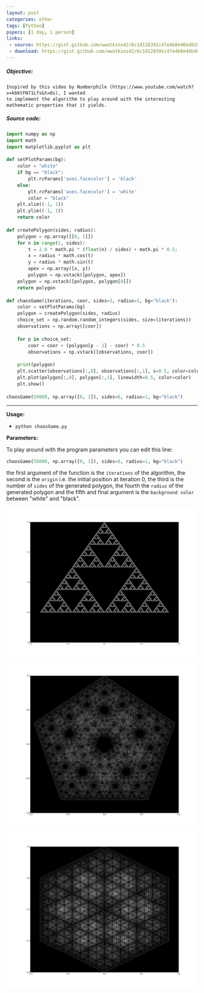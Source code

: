 ```yaml
---
layout: post
categories: other
tags: [Python]
pspecs: [1 day, 1 person]
links:
 - source: https://gist.github.com/wwatkins42/6c1d128391c47e4b8e46bd828f8a086c
 - download: https://gist.github.com/wwatkins42/6c1d128391c47e4b8e46bd828f8a086c/archive/38ab364229e9dba0643a4b1a2c4b96339ceef08c.zip
---
```


##### Objective:
```
Inspired by this video by Numberphile (https://www.youtube.com/watch?v=kbKtFN71Lfs&t=0s), I wanted
to implement the algorithm to play around with the interesting mathematic properties that it yields.
```
##### Source code:
``` python
import numpy as np
import math
import matplotlib.pyplot as plt

def setPlotParams(bg):
    color = "white"
    if bg == "black":
        plt.rcParams['axes.facecolor'] = 'black'
    else:
        plt.rcParams['axes.facecolor'] = 'white'
        color = "black"
    plt.xlim((-1, 1))
    plt.ylim((-1, 1))
    return color

def createPolygon(sides, radius):
    polygon = np.array([[0, 1]])
    for n in range(1, sides):
        t = 2.0 * math.pi * (float(n) / sides) + math.pi * 0.5;
        x = radius * math.cos(t)
        y = radius * math.sin(t)
        apex = np.array([x, y])
        polygon = np.vstack([polygon, apex])
    polygon = np.vstack([polygon, polygon[0]])
    return polygon

def chaosGame(iterations, coor, sides=3, radius=1, bg="black"):
    color = setPlotParams(bg)
    polygon = createPolygon(sides, radius)
    choice_set = np.random.random_integers(sides, size=(iterations))
    observations = np.array([coor])

    for p in choice_set:
        coor = coor + (polygon[p - 1] - coor) * 0.5
        observations = np.vstack([observations, coor])

    print(polygon)
    plt.scatter(observations[:,0], observations[:,1], s=0.5, color=color, alpha=0.33)
    plt.plot(polygon[:,0], polygon[:,1], linewidth=0.5, color=color)
    plt.show()

chaosGame(50000, np.array([0, 1]), sides=6, radius=1, bg="black")
```
---
**Usage:**
* `python chaosGame.py`

**Parameters:**

To play around with the program parameters you can edit this line:
``` python
chaosGame(50000, np.array([0, 1]), sides=6, radius=1, bg="black")
```
the first argument of the function is the `iterations` of the algorithm,
the second is the `origin` i.e. the initial position at iteration 0, the third
is the number of `sides` of the generated polygon, the fourth the `radius` of
the generated polygon and the fifth and final argument is the `background color`
between "white" and "black".


![](https://raw.githubusercontent.com/wwatkins42/wwatkins42.github.io/master/images/poly_3.png)
![](https://raw.githubusercontent.com/wwatkins42/wwatkins42.github.io/master/images/poly_5.png)
![](https://raw.githubusercontent.com/wwatkins42/wwatkins42.github.io/master/images/poly_6.png)

